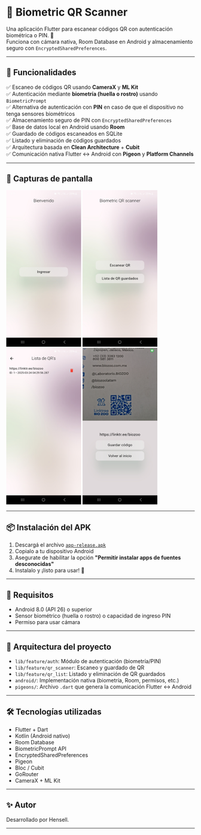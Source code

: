 # 📱 Biometric QR Scanner

Una aplicación Flutter para escanear códigos QR con autenticación biométrica o PIN. 🚀  
Funciona con cámara nativa, Room Database en Android y almacenamiento seguro con `EncryptedSharedPreferences`.

---

## 🧠 Funcionalidades

✅ Escaneo de códigos QR usando **CameraX** y **ML Kit**  
✅ Autenticación mediante **biometría (huella o rostro)** usando `BiometricPrompt`  
✅ Alternativa de autenticación con **PIN** en caso de que el dispositivo no tenga sensores biométricos  
✅ Almacenamiento seguro de PIN con `EncryptedSharedPreferences`  
✅ Base de datos local en Android usando **Room**  
✅ Guardado de códigos escaneados en SQLite  
✅ Listado y eliminación de códigos guardados  
✅ Arquitectura basada en **Clean Architecture** + **Cubit**  
✅ Comunicación nativa Flutter ↔️ Android con **Pigeon** y **Platform Channels**

---

## 📸 Capturas de pantalla

<p float="left">
  <img src="screenshots/1.jpg" width="200" height="417" />
  <img src="screenshots/2.jpg" width="200" height="417" />
  <img src="screenshots/3.jpg" width="200" height="417" />
  <img src="screenshots/4.jpg" width="200" height="417" />
</p>

---

## 📦 Instalación del APK

1. Descargá el archivo [`app-release.apk`](apk/app-release.apk)
2. Copialo a tu dispositivo Android
3. Asegurate de habilitar la opción **"Permitir instalar apps de fuentes desconocidas"**
4. Instalalo y ¡listo para usar! 🎉

---

## 🔧 Requisitos

- Android 8.0 (API 26) o superior
- Sensor biométrico (huella o rostro) o capacidad de ingreso PIN
- Permiso para usar cámara

---

## 🧱 Arquitectura del proyecto

- `lib/feature/auth`: Módulo de autenticación (biometría/PIN)
- `lib/feature/qr_scanner`: Escaneo y guardado de QR
- `lib/feature/qr_list`: Listado y eliminación de QR guardados
- `android/`: Implementación nativa (biometría, Room, permisos, etc.)
- `pigeons/`: Archivo `.dart` que genera la comunicación Flutter ↔️ Android

---

## 🛠️ Tecnologías utilizadas

- Flutter + Dart
- Kotlin (Android nativo)
- Room Database
- BiometricPrompt API
- EncryptedSharedPreferences
- Pigeon
- Bloc / Cubit
- GoRouter
- CameraX + ML Kit

---

## ✨ Autor

Desarrollado por Hensell.

---
